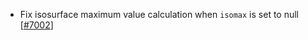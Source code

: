  - Fix isosurface maximum value calculation when `isomax` is set to null [[#7002](https://github.com/plotly/plotly.js/pull/7002)]

